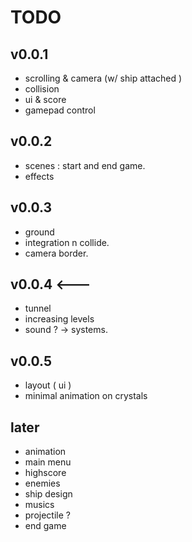 # TODO

## v0.0.1
- scrolling & camera (w/ ship attached )
- collision
- ui & score 
- gamepad control

## v0.0.2
- scenes : start and end game.
- effects

## v0.0.3 
- ground
- integration n collide.
- camera border.

## v0.0.4 <---
- tunnel
- increasing levels
- sound ? -> systems.

## v0.0.5
- layout ( ui )
- minimal animation on crystals


## later
- animation
- main menu
- highscore
- enemies
- ship design
- musics
- projectile ?
- end game
